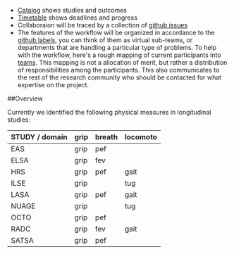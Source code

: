

- [Catalog](./catalog.md) shows studies and outcomes
- [Timetable](./timetable.md)  shows deadlines and progress
- Collaboraion will be traced by a collection of [github issues](https://github.com/IALSA/IALSA-2015-Portland/milestones/PxP%20-%20Physical)   
- The features of the workflow will be organized in accordance to the  [github labels](../github_labels.md), you can think of them as virtual sub-teams, or departments that are handling a particular type of problems.  To help with the workflow, here's a rough mapping of current participants into [teams](../physical/teams.md). This mapping is not a allocation of merit, but rather a distribution of responsibilities among the participants. This also communicates to the rest of the research community who should be contacted for what expertise on the project.   

##Overview

Currently we identified the following physical measures in longitudinal studies:

| STUDY / domain  |grip  |breath | locomoto |   
|---|---|---|---|
| EAS  |grip   |pef   |   |  
| ELSA  |grip   |fev   |   |  
| HRS  | grip   | pef  |gait    |  
| ILSE  |grip   |   |tug   |  
| LASA  |grip   | pef  |gait    |  
| NUAGE  |grip   |   |tug   |  
| OCTO  |grip   | pef  |   |  
| RADC  |grip   | fev  |gait    |  
| SATSA  |grip   | pef  |   |  


